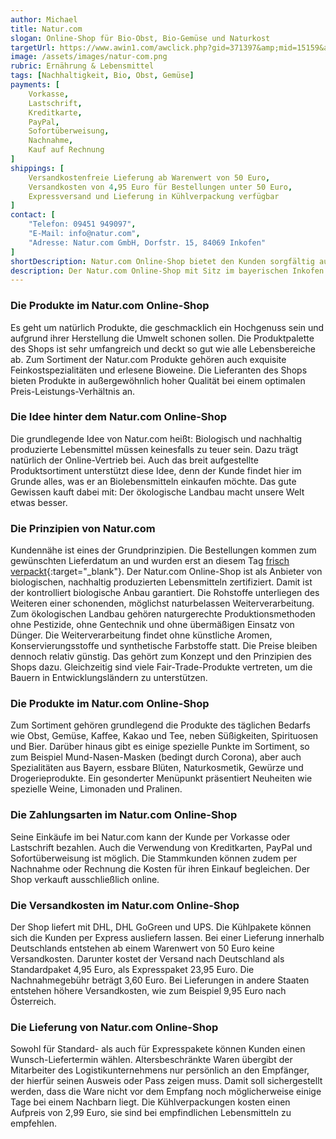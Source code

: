 ```yaml
---
author: Michael
title: Natur.com
slogan: Online-Shop für Bio-Obst, Bio-Gemüse und Naturkost
targetUrl: https://www.awin1.com/awclick.php?gid=371397&amp;mid=15159&amp;awinaffid=731132&amp;linkid=2465741&amp;clickref=
image: /assets/images/natur-com.png
rubric: Ernährung & Lebensmittel
tags: [Nachhaltigkeit, Bio, Obst, Gemüse]
payments: [
    Vorkasse,
    Lastschrift,
    Kreditkarte,
    PayPal,
    Sofortüberweisung,
    Nachnahme,
    Kauf auf Rechnung
]
shippings: [
    Versandkostenfreie Lieferung ab Warenwert von 50 Euro, 
    Versandkosten von 4,95 Euro für Bestellungen unter 50 Euro,
    Expressversand und Lieferung in Kühlverpackung verfügbar
]
contact: [
    "Telefon: 09451 949097", 
    "E-Mail: info@natur.com",
    "Adresse: Natur.com GmbH, Dorfstr. 15, 84069 Inkofen"
]
shortDescription: Natur.com Online-Shop bietet den Kunden sorgfältig ausgewählte Lebensmittel aus kontrolliert biologischen Anbau sowie Bio-Delikatessen mit hohen Qualitätsstandards.
description: Der Natur.com Online-Shop mit Sitz im bayerischen Inkofen ist ein Bioladen im Internet, der bundesweit frisches Obst und Gemüse, Backwaren, Feinkost, Wein sowie Milch- und Sojaprodukte versendet. Die pflanzlichen Rohstoffe der Lebensmittel stammen komplett aus kontrolliert biologischem Anbau. Der Shop verschickt die wertvollen Bioprodukte tagfrisch verpackt zum Kunden.
---
```


### Die Produkte im Natur.com Online-Shop

Es geht um natürlich Produkte, die geschmacklich ein Hochgenuss sein und aufgrund ihrer Herstellung die Umwelt schonen sollen. Die Produktpalette des Shops ist sehr umfangreich und deckt so gut wie alle Lebensbereiche ab. Zum Sortiment der Natur.com Produkte gehören auch exquisite Feinkostspezialitäten und erlesene Bioweine. Die Lieferanten des Shops bieten Produkte in außergewöhnlich hoher Qualität bei einem optimalen Preis-Leistungs-Verhältnis an.

### Die Idee hinter dem Natur.com Online-Shop

Die grundlegende Idee von Natur.com heißt: Biologisch und nachhaltig produzierte Lebensmittel müssen keinesfalls zu teuer sein. Dazu trägt natürlich der Online-Vertrieb bei. Auch das breit aufgestellte Produktsortiment unterstützt diese Idee, denn der Kunde findet hier im Grunde alles, was er an Biolebensmitteln einkaufen möchte. Das gute Gewissen kauft dabei mit: Der ökologische Landbau macht unsere Welt etwas besser.

### Die Prinzipien von Natur.com

Kundennähe ist eines der Grundprinzipien. Die Bestellungen kommen zum gewünschten Lieferdatum an und wurden erst an diesem Tag [frisch verpackt](https://www.natur.com/frischeversprechen){:target="_blank"}. Der Natur.com Online-Shop ist als Anbieter von biologischen, nachhaltig produzierten Lebensmitteln zertifiziert. Damit ist der kontrolliert biologische Anbau garantiert. Die Rohstoffe unterliegen des Weiteren einer schonenden, möglichst naturbelassen Weiterverarbeitung. Zum ökologischen Landbau gehören naturgerechte Produktionsmethoden ohne Pestizide, ohne Gentechnik und ohne übermäßigen Einsatz von Dünger. Die Weiterverarbeitung findet ohne künstliche Aromen, Konservierungsstoffe und synthetische Farbstoffe statt. Die Preise bleiben dennoch relativ günstig. Das gehört zum Konzept und den Prinzipien des Shops dazu. Gleichzeitig sind viele Fair-Trade-Produkte vertreten, um die Bauern in Entwicklungsländern zu unterstützen.

### Die Produkte im Natur.com Online-Shop

Zum Sortiment gehören grundlegend die Produkte des täglichen Bedarfs wie Obst, Gemüse, Kaffee, Kakao und Tee, neben Süßigkeiten, Spirituosen und Bier. Darüber hinaus gibt es einige spezielle Punkte im Sortiment, so zum Beispiel Mund-Nasen-Masken (bedingt durch Corona), aber auch Spezialitäten aus Bayern, essbare Blüten, Naturkosmetik, Gewürze und Drogerieprodukte. Ein gesonderter Menüpunkt präsentiert Neuheiten wie spezielle Weine, Limonaden und Pralinen.

### Die Zahlungsarten im Natur.com Online-Shop
Seine Einkäufe im bei Natur.com kann der Kunde per Vorkasse oder Lastschrift bezahlen. Auch die Verwendung von Kreditkarten, PayPal und Sofortüberweisung ist möglich. Die Stammkunden können zudem per Nachnahme oder Rechnung die Kosten für ihren Einkauf begleichen. Der Shop verkauft ausschließlich online.

### Die Versandkosten im Natur.com Online-Shop
Der Shop liefert mit DHL, DHL GoGreen und UPS. Die Kühlpakete können sich die Kunden per Express ausliefern lassen. Bei einer Lieferung innerhalb Deutschlands entstehen ab einem Warenwert von 50 Euro keine Versandkosten. Darunter kostet der Versand nach Deutschland als Standardpaket 4,95 Euro, als Expresspaket 23,95 Euro. Die Nachnahmegebühr beträgt 3,60 Euro. Bei Lieferungen in andere Staaten entstehen höhere Versandkosten, wie zum Beispiel 9,95 Euro nach Österreich. 

### Die Lieferung von Natur.com Online-Shop
Sowohl für Standard- als auch für Expresspakete können Kunden einen Wunsch-Liefertermin wählen. Altersbeschränkte Waren übergibt der Mitarbeiter des Logistikunternehmens nur persönlich an den Empfänger, der hierfür seinen Ausweis oder Pass zeigen muss. Damit soll sichergestellt werden, dass die Ware nicht vor dem Empfang noch möglicherweise einige Tage bei einem Nachbarn liegt. Die Kühlverpackungen kosten einen Aufpreis von 2,99 Euro, sie sind bei empfindlichen Lebensmitteln zu empfehlen.
